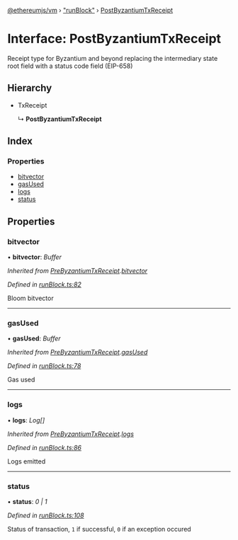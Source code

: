 [@ethereumjs/vm](../README.md) › ["runBlock"](../modules/_runblock_.md) › [PostByzantiumTxReceipt](_runblock_.postbyzantiumtxreceipt.md)

# Interface: PostByzantiumTxReceipt

Receipt type for Byzantium and beyond replacing the intermediary
state root field with a status code field (EIP-658)

## Hierarchy

* TxReceipt

  ↳ **PostByzantiumTxReceipt**

## Index

### Properties

* [bitvector](_runblock_.postbyzantiumtxreceipt.md#bitvector)
* [gasUsed](_runblock_.postbyzantiumtxreceipt.md#gasused)
* [logs](_runblock_.postbyzantiumtxreceipt.md#logs)
* [status](_runblock_.postbyzantiumtxreceipt.md#status)

## Properties

###  bitvector

• **bitvector**: *Buffer*

*Inherited from [PreByzantiumTxReceipt](_runblock_.prebyzantiumtxreceipt.md).[bitvector](_runblock_.prebyzantiumtxreceipt.md#bitvector)*

*Defined in [runBlock.ts:82](https://github.com/ethereumjs/ethereumjs-vm/blob/master/packages/vm/lib/runBlock.ts#L82)*

Bloom bitvector

___

###  gasUsed

• **gasUsed**: *Buffer*

*Inherited from [PreByzantiumTxReceipt](_runblock_.prebyzantiumtxreceipt.md).[gasUsed](_runblock_.prebyzantiumtxreceipt.md#gasused)*

*Defined in [runBlock.ts:78](https://github.com/ethereumjs/ethereumjs-vm/blob/master/packages/vm/lib/runBlock.ts#L78)*

Gas used

___

###  logs

• **logs**: *Log[]*

*Inherited from [PreByzantiumTxReceipt](_runblock_.prebyzantiumtxreceipt.md).[logs](_runblock_.prebyzantiumtxreceipt.md#logs)*

*Defined in [runBlock.ts:86](https://github.com/ethereumjs/ethereumjs-vm/blob/master/packages/vm/lib/runBlock.ts#L86)*

Logs emitted

___

###  status

• **status**: *0 | 1*

*Defined in [runBlock.ts:108](https://github.com/ethereumjs/ethereumjs-vm/blob/master/packages/vm/lib/runBlock.ts#L108)*

Status of transaction, `1` if successful, `0` if an exception occured
